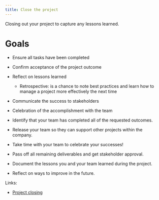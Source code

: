 ```yaml
---
title: Close the project
---
```

Closing out your project to capture any lessons learned.

# Goals
- Ensure all tasks have been completed
- Confirm acceptance of the project outcome
- Reflect on lessons learned
    - Retrospective: is a chance to note best practices and learn how to manage a project more effectively the next time
- Communicate the success to stakeholders
- Celebration of the accomplishment with the team

- Identify that your team has completed all of the requested outcomes.
- Release your team so they can support other projects within the company.
- Take time with your team to celebrate your successes!
- Pass off all remaining deliverables and get stakeholder approval.
- Document the lessons you and your team learned during the project.
- Reflect on ways to improve in the future.

Links:
- [Project closing](closing-a-project/project-closing.md)